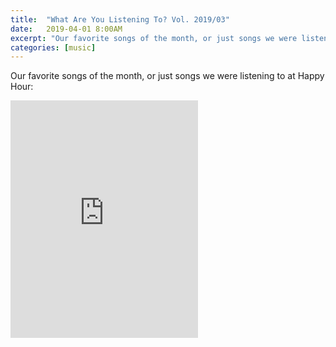 ```yaml
---
title:  "What Are You Listening To? Vol. 2019/03"
date:   2019-04-01 8:00AM
excerpt: "Our favorite songs of the month, or just songs we were listening to at Happy Hour."
categories: [music]
---
```


Our favorite songs of the month, or just songs we were listening to at Happy Hour:

<iframe src="https://open.spotify.com/embed/user/augustlights/playlist/19kAdoiwnxxvUQt5tuwGvM" width="300" height="380" frameborder="0" allowtransparency="true" allow="encrypted-media"></iframe>